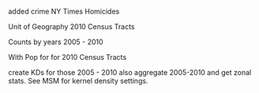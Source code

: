 added crime NY Times Homicides

Unit of Geography 2010 Census Tracts

Counts by years 2005 - 2010

With Pop for for 2010 Census Tracts

create KDs for those 2005 - 2010 also aggregate 2005-2010 and get zonal stats. See MSM for kernel density settings. 
